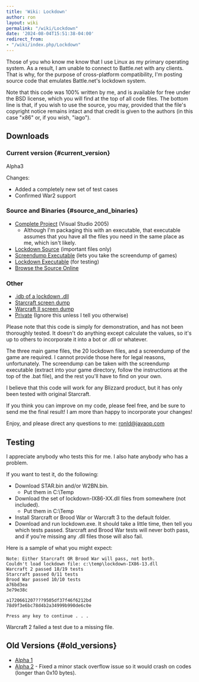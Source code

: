 ```yaml
---
title: 'Wiki: Lockdown'
author: ron
layout: wiki
permalink: "/wiki/Lockdown"
date: '2024-08-04T15:51:38-04:00'
redirect_from:
- "/wiki/index.php/Lockdown"
---
```


Those of you who know me know that I use Linux as my primary operating system. As a result, I am unable to connect to Battle.net with any clients. That is why, for the purpose of cross-platform compatibility, I\'m posting source code that emulates Battle.net\'s lockdown system.

Note that this code was 100% written by me, and is available for free under the BSD license, which you will find at the top of all code files. The bottom line is that, if you wish to use the source, you may, provided that the file\'s copyright notice remains intact and that credit is given to the authors (in this case \"x86\" or, if you wish, \"iago\").

## Downloads

### Current version {#current_version}

Alpha3

Changes:

-   Added a completely new set of test cases
-   Confirmed War2 support

### Source and Binaries {#source_and_binaries}

-   [Complete Project](http://www.javaop.com/~ron/code/lockdown/alpha3/lockdown-complete.zip) (Visual Studio 2005)
    -   Although I\'m packaging this with an executable, that executable assumes that you have all the files you need in the same place as me, which isn\'t likely.
-   [Lockdown Source](http://www.javaop.com/~ron/code/lockdown/alpha3/lockdown-source.zip) (important files only)
-   [Screendump Executable](http://www.javaop.com/~ron/code/lockdown/alpha3/screendump-bin.zip) (lets you take the screendump of games)
-   [Lockdown Executable](http://www.javaop.com/~ron/code/lockdown/alpha3/lockdown.exe) (for testing)
-   [Browse the Source Online](http://www.javaop.com/~ron/code/lockdown/alpha3/lockdown)

### Other

-   [.idb of a lockdown .dll](http://www.javaop.com/~ron/code/lockdown/lockdown-IX86-00.idb.zip)
-   [Starcraft screen dump](http://www.javaop.com/~ron/code/lockdown/STAR.bin)
-   [Warcraft II screen dump](http://www.javaop.com/~ron/code/lockdown/W2BN.bin)
-   [Private](http://www.javaop.com/~ron/code/lockdown/Private.rar) (Ignore this unless I tell you otherwise)

Please note that this code is simply for demonstration, and has not been thoroughly tested. It doesn\'t do anything except calculate the values, so it\'s up to others to incorporate it into a bot or .dll or whatever.

The three main game files, the 20 lockdown files, and a screendump of the game are required. I cannot provide those here for legal reasons, unfortunately. The screendump can be taken with the screendump executable (extract into your game directory, follow the instructions at the top of the .bat file), and the rest you\'ll have to find on your own.

I believe that this code will work for any Blizzard product, but it has only been tested with original Starcraft.

If you think you can improve on my code, please feel free, and be sure to send me the final result! I am more than happy to incorporate your changes!

Enjoy, and please direct any questions to me: <ronld@javaop.com>

## Testing

I appreciate anybody who tests this for me. I also hate anybody who has a problem.

If you want to test it, do the following:

-   Download STAR.bin and/or W2BN.bin.
    -   Put them in C:\\Temp
-   Download the set of lockdown-IX86-XX.dll files from somewhere (not included).
    -   Put them in C:\\Temp
-   Install Starcraft or Brood War or Warcraft 3 to the default folder.
-   Download and run lockdown.exe. It should take a little time, then tell you which tests passed. Starcraft and Brood War tests will never both pass, and if you\'re missing any .dll files those will also fail.

Here is a sample of what you might expect:

    Note: Either Starcraft OR Brood War will pass, not both.
    Couldn't load lockdown file: c:\temp\lockdown-IX86-13.dll
    Warcraft 2 passed 18/19 tests
    Starcraft passed 0/11 tests
    Brood War passed 10/10 tests
    a76bd3ea
    3e79e38c

    a1720661207???9505df37f46f6212bd
    78d9f3e6bc78d4b2a34999b990de6c0e

    Press any key to continue . . .

Warcraft 2 failed a test due to a missing file.

## Old Versions {#old_versions}

-   [Alpha 1](http://www.javaop.com/~ron/code/lockdown/alpha1)
-   [Alpha 2](http://www.javaop.com/~ron/code/lockdown/alpha2) - Fixed a minor stack overflow issue so it would crash on codes (longer than 0x10 bytes).
